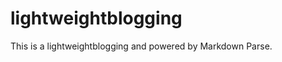 lightweightblogging
===================

This is a lightweightblogging and powered by Markdown Parse.
